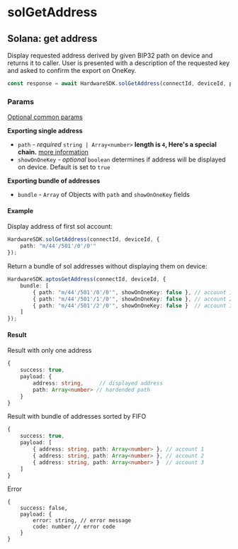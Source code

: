 # solGetAddress

## Solana: get address

Display requested address derived by given BIP32 path on device and returns it to caller. User is presented with a description of the requested key and asked to confirm the export on OneKey.

```typescript
const response = await HardwareSDK.solGetAddress(connectId, deviceId, params)
```

### Params

[Optional common params](../common-params.md)

**Exporting single address**

* `path` - _required_ `string | Array<number>`  **length is `4`, Here's a special chain.** [more information](../path.md)
* `showOnOneKey` - _optional_ `boolean` determines if address will be displayed on device. Default is set to `true`

**Exporting bundle of addresses**

* `bundle` - `Array` of Objects with `path` and `showOnOneKey` fields

#### Example

Display address of first sol account:

```typescript
HardwareSDK.solGetAddress(connectId, deviceId, {
    path: "m/44'/501'/0'/0'"
});
```

Return a bundle of sol addresses without displaying them on device:

```typescript
HardwareSDK.aptosGetAddress(connectId, deviceId, {
    bundle: [
        { path: "m/44'/501'/0'/0'", showOnOneKey: false }, // account 1
        { path: "m/44'/501'/1'/0'", showOnOneKey: false }, // account 2
        { path: "m/44'/501'/2'/0'", showOnOneKey: false }  // account 3
    ]
});
```

#### Result

Result with only one address

```typescript
{
    success: true,
    payload: {
        address: string,     // displayed address
        path: Array<number> // hardended path
    }
}
```

Result with bundle of addresses sorted by FIFO

```typescript
{
    success: true,
    payload: [
        { address: string, path: Array<number> }, // account 1
        { address: string, path: Array<number> }, // account 2
        { address: string, path: Array<number> }  // account 3
    ]
}
```

Error

```
{
    success: false,
    payload: {
        error: string, // error message
        code: number // error code
    }
}
```
